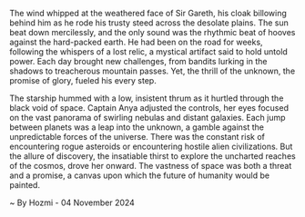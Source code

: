
The wind whipped at the weathered face of Sir Gareth, his cloak billowing behind him as he rode his trusty steed across the desolate plains. The sun beat down mercilessly, and the only sound was the rhythmic beat of hooves against the hard-packed earth. He had been on the road for weeks, following the whispers of a lost relic, a mystical artifact said to hold untold power. Each day brought new challenges, from bandits lurking in the shadows to treacherous mountain passes. Yet, the thrill of the unknown, the promise of glory, fueled his every step.

The starship hummed with a low, insistent thrum as it hurtled through the black void of space. Captain Anya adjusted the controls, her eyes focused on the vast panorama of swirling nebulas and distant galaxies. Each jump between planets was a leap into the unknown, a gamble against the unpredictable forces of the universe. There was the constant risk of encountering rogue asteroids or encountering hostile alien civilizations. But the allure of discovery, the insatiable thirst to explore the uncharted reaches of the cosmos, drove her onward. The vastness of space was both a threat and a promise, a canvas upon which the future of humanity would be painted. 

~ By Hozmi - 04 November 2024
